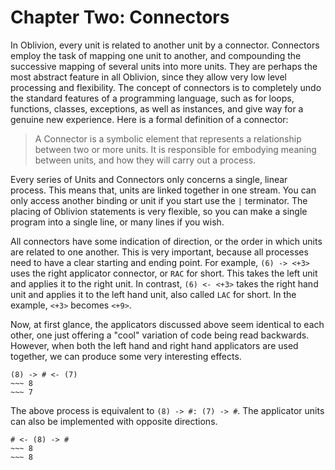 # Chapter Two: Connectors

In Oblivion, every unit is related to another unit by a connector. Connectors employ the task of mapping one unit to another, and compounding the successive mapping of several units into more units. They are perhaps the most abstract feature in all Oblivion, since they allow very low level processing and flexibility. The concept of connectors is to completely undo the standard features of a programming language, such as for loops, functions, classes, exceptions, as well as instances, and give way for a genuine new experience. Here is a formal definition of a connector:

> A Connector is a symbolic element that represents a relationship between two or more units. It is responsible for embodying meaning between units, and how they will carry out a process.

Every series of Units and Connectors only concerns a single, linear process. This means that, units are linked together in one stream. You can only access another binding or unit if you start use the `|` terminator. The placing of Oblivion statements is very flexible, so you can make a single program into a single line, or many lines if you wish.

All connectors have some indication of direction, or the order in which units are related to one another. This is very important, because all processes need to have a clear starting and ending point. For example, `(6) -> <+3>` uses the right applicator connector, or `RAC` for short. This takes the left unit and applies it to the right unit. In contrast, `(6) <- <+3>` takes the right hand unit and applies it to the left hand unit, also called `LAC` for short. In the example, `<+3>` becomes `<+9>`.

Now, at first glance, the applicators discussed above seem identical to each other, one just offering a "cool" variation of code being read backwards. However, when both the left hand and right hand applicators are used together, we can produce some very interesting effects.

```
(8) -> # <- (7)
~~~ 8
~~~ 7
```

The above process is equivalent to `(8) -> #: (7) -> #`. The applicator units can also be implemented with opposite directions. 

```
# <- (8) -> #
~~~ 8
~~~ 8
```
